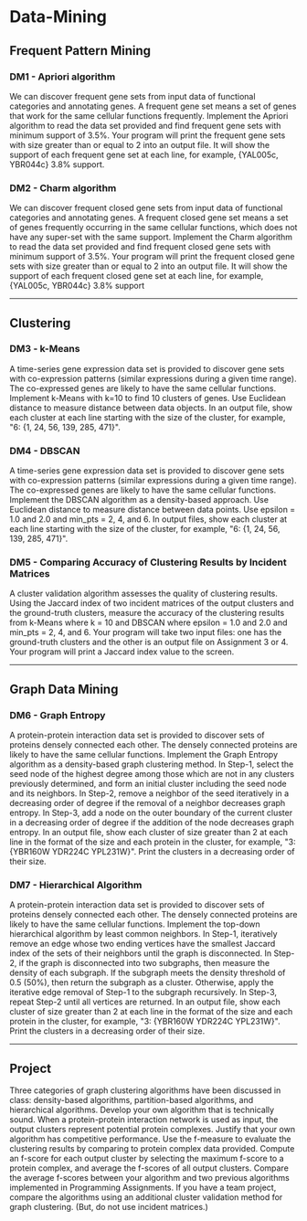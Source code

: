 # Data-Mining

## Frequent Pattern Mining

### DM1 - Apriori algorithm
We can discover frequent gene sets from input data of functional categories and annotating genes. A frequent gene set means a set of genes that work for the same cellular functions frequently. Implement the Apriori algorithm to read the data set provided and find frequent gene sets with minimum support of 3.5%. Your program will print the frequent gene sets with size greater than or equal to 2 into an output file. It will show the support of each frequent gene set at each line, for example, {YAL005c, YBR044c} 3.8% support.


### DM2 - Charm algorithm
We can discover frequent closed gene sets from input data of functional categories and annotating genes. A frequent closed gene set means a set of genes frequently occurring in the same cellular functions, which does not have any super-set with the same support. Implement the Charm algorithm to read the data set provided and find frequent closed gene sets with minimum support of 3.5%. Your program will print the frequent closed gene sets with size greater than or equal to 2 into an output file. It will show the support of each frequent closed gene set at each line, for example, {YAL005c, YBR044c} 3.8% support

---
## Clustering

### DM3 - k-Means
A time-series gene expression data set is provided to discover gene sets with co-expression patterns (similar expressions during a given time range). The co-expressed genes are likely to have the same cellular functions. Implement k-Means with k=10 to find 10 clusters of genes. Use Euclidean distance to measure distance between data objects. In an output file, show each cluster at each line starting with the size of the cluster, for example, "6: {1, 24, 56, 139, 285, 471}".

### DM4 - DBSCAN
A time-series gene expression data set is provided to discover gene sets with co-expression patterns (similar expressions during a given time range). The co-expressed genes are likely to have the same cellular functions. Implement the DBSCAN algorithm as a density-based approach. Use Euclidean distance to measure distance between data points. Use epsilon = 1.0 and 2.0 and min_pts = 2, 4, and 6. In output files, show each cluster at each line starting with the size of the cluster, for example, "6: {1, 24, 56, 139, 285, 471}".

### DM5 - Comparing Accuracy of Clustering Results by Incident Matrices
A cluster validation algorithm assesses the quality of clustering results. Using the Jaccard index of two incident matrices of the output clusters and the ground-truth clusters, measure the accuracy of the clustering results from k-Means where k = 10 and DBSCAN where epsilon = 1.0 and 2.0 and min_pts = 2, 4, and 6. Your program will take two input files: one has the ground-truth clusters and the other is an output file on Assignment 3 or 4. Your program will print a Jaccard index value to the screen.

---
## Graph Data Mining

### DM6 - Graph Entropy
A protein-protein interaction data set is provided to discover sets of proteins densely connected each other. The densely connected proteins are likely to have the same cellular functions. Implement the Graph Entropy algorithm as a density-based graph clustering method. In Step-1, select the seed node of the highest degree among those which are not in any clusters previously determined, and form an initial cluster including the seed node and its neighbors. In Step-2, remove a neighbor of the seed iteratively in a decreasing order of degree if the removal of a neighbor decreases graph entropy. In Step-3, add a node on the outer boundary of the current cluster in a decreasing order of degree if the addition of the node decreases graph entropy. In an output file, show each cluster of size greater than 2 at each line in the format of the size and each protein in the cluster, for example, "3: {YBR160W YDR224C YPL231W}". Print the clusters in a decreasing order of their size.

### DM7 - Hierarchical Algorithm
A protein-protein interaction data set is provided to discover sets of proteins densely connected each other. The densely connected proteins are likely to have the same cellular functions. Implement the top-down hierarchical algorithm by least common neighbors. In Step-1, iteratively remove an edge whose two ending vertices have the smallest Jaccard index of the sets of their neighbors until the graph is disconnected. In Step-2, if the graph is disconnected into two subgraphs, then measure the density of each subgraph. If the subgraph meets the density threshold of 0.5 (50%), then return the subgraph as a cluster. Otherwise, apply the iterative edge removal of Step-1 to the subgraph recursively. In Step-3, repeat Step-2 until all vertices are returned. In an output file, show each cluster of size greater than 2 at each line in the format of the size and each protein in the cluster, for example, "3: {YBR160W YDR224C YPL231W}". Print the clusters in a decreasing order of their size.

---
## Project
Three categories of graph clustering algorithms have been discussed in class: density-based algorithms, partition-based algorithms, and hierarchical algorithms. Develop your own algorithm that is technically sound. When a protein-protein interaction network is used as input, the output clusters represent potential protein complexes. Justify that your own algorithm has competitive performance. Use the f-measure to evaluate the clustering results by comparing to protein complex data provided. Compute an f-score for each output cluster by selecting the maximum f-score to a protein complex, and average the f-scores of all output clusters. Compare the average f-scores between your algorithm and two previous algorithms implemented in Programming Assignments. If you have a team project, compare the algorithms using an additional cluster validation method for graph clustering. (But, do not use incident matrices.)
